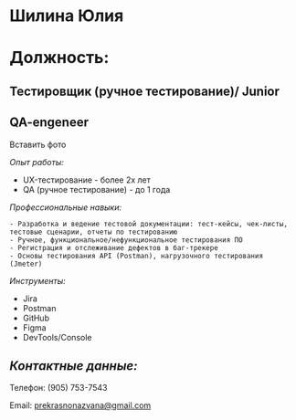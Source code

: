 # Шилина Юлия



# Должность:
## Тестировщик (ручное тестирование)/ Junior
## QA-engeneer

Вставить фото

_Опыт работы:_
* UX-тестирование - более 2х лет
* QA (ручное тестирование) - до 1 года



_Профессиональные навыки:_

    - Разработка и ведение тестовой документации: тест-кейсы, чек-листы, тестовые сценарии, отчеты по тестированию
    - Ручное, функциональное/нефункциональное тестирования ПО
    - Регистрация и отслеживание дефектов в баг-трекере
    - Основы тестирования API (Postman), нагрузочного тестирования (Jmeter)
_Инструменты:_

* Jira
* Postman
* GitHub
* Figma
* DevTools/Console 


## _Контактные данные:_

Телефон: (905) 753-7543

Email: prekrasnonazvana@gmail.com